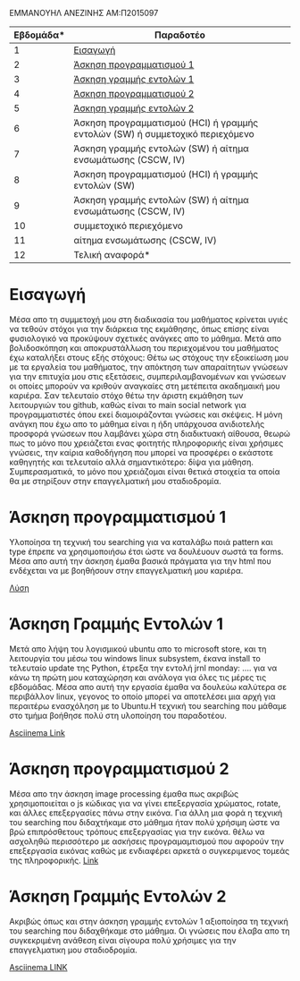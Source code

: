 ΕΜΜΑΝΟΥΗΛ ΑΝΕΖΙΝΗΣ
ΑΜ:Π2015097


| Εβδομάδα* | Παραδοτέο |
| --- | --- |
| 1 | [Εισαγωγή](#Εισαγωγή) |
| 2 | [Άσκηση προγραμματισμού 1](#Άσκηση-προγραμματισμού-1) |
| 3 | [Άσκηση γραμμής εντολών 1](#Άσκηση-Γραμμής-Εντολών-1) |
| 4 | [Άσκηση προγραμματισμού 2](#Άσκηση-προγραμματισμού-2)|
| 5 | [Άσκηση γραμμής εντολών 2](#Άσκηση-γραμμής-εντολών-2) |
| 6 | Άσκηση προγραμματισμού (HCI) ή γραμμής εντολών (SW) ή συμμετοχικό περιεχόμενο |
| 7 | Άσκηση γραμμής εντολών (SW) ή αίτημα ενσωμάτωσης (CSCW, IV) |
| 8 | Άσκηση προγραμματισμού (HCI) ή γραμμής εντολών (SW) |
| 9 | Άσκηση γραμμής εντολών (SW) ή αίτημα ενσωμάτωσης (CSCW, IV) |
| 10 | συμμετοχικό περιεχόμενο |
| 11 | αίτημα ενσωμάτωσης (CSCW, IV) |
| 12 | Τελική αναφορά* |

# Εισαγωγή
Μέσα απο τη συμμετοχή μου στη διαδικασία του μαθήματος κρίνεται υγιές να τεθούν στόχοι για την διάρκεια της εκμάθησης, όπως επίσης είναι φυσιολογικό να προκύψουν σχετικές ανάγκες
απο το μάθημα. Μετά απο βολιδοσκόπηση και αποκρυστάλλωση του περιεχομένου του μαθήματος έχω καταλήξει στους εξής στόχους: Θέτω ως στόχους την εξοικείωση μου με τα εργαλεία του
μαθήματος, την απόκτηση των απαραίτητων γνώσεων για την επιτυχία μου στις εξετάσεις, συμπεριλαμβανομένων και γνώσεων οι οποίες μπορούν να κριθούν αναγκαίες στη μετέπειτα
ακαδημαική μου καριέρα. Σαν τελευταίο στόχο θέτω την άριστη εκμάθηση των λειτουργιών του github, καθώς είναι το main social network για προγραμματιστές όπου εκεί διαμοιράζονται
γνώσεις και σκέψεις. Η μόνη ανάγκη που έχω απο το μάθημα είναι η ήδη υπάρχουσα ανιδιοτελής προσφορά γνώσεων που λαμβάνει χώρα στη διαδικτυακή αίθουσα, θεωρώ πως το μόνο που
χρειάζεται ενας φοιτητής πληροφορικής είναι χρήσιμες γνώσεις, την καίρια καθοδήγηση που μπορεί να προσφέρει ο εκάστοτε καθηγητής και τελευταίο αλλά σημαντικότερο: δίψα για μάθηση.
Συμπερασματικά, το μόνο που χρειάζομαι είναι θετικά στοιχεία τα οποία θα με στηρίξουν στην επαγγελματική μου σταδιοδρομία.

# Άσκηση προγραμματισμού 1

Υλοποίησα τη τεχνική του searching για να καταλάβω ποιά pattern και type έπρεπε να χρησιμοποιήσω έτσι ώστε να δουλέυουν σωστά τα forms. Μέσα απο αυτή την άσκηση έμαθα βασικά πράγματα για την html που ενδέχεται να με βοηθήσουν στην επαγγελματική μου καριέρα.

[Λύση](https://github.com/p15anez/site/blob/2015097/_remix/form-validation.md)

# Άσκηση Γραμμής Εντολών 1

Μετά απο λήψη του λογισμικού ubuntu απο το microsoft store, και τη λειτουργία του μέσω του windows linux subsystem, έκανα install το τελευταίo update της Python, έτρεξα την εντολή jrnl monday: .... για να κάνω τη πρώτη μου καταχώρηση και ανάλογα για όλες τις μέρες τις εβδομάδας. Μέσα απο αυτή την εργασία έμαθα να δουλεύω καλύτερα σε περιβάλλον linux, γεγονος το οποίο μπορεί να αποτελέσει μια αρχή για περαιτέρω ενασχόληση με to Ubuntu.H τεχνική του searching που μάθαμε στο τμήμα βοήθησε πολύ στη υλοποίηση του παραδοτέου.

[Asciinema Link](https://asciinema.org/a/367730)

# Άσκηση προγραμματισμού 2

Μέσα απο την άσκηση image processing έμαθα πως ακριβώς χρησιμοποιείται ο js κώδικας για να γίνει επεξεργασία χρώματος, rotate, και άλλες επεξεργασίες πάνω στην εικόνα. Για άλλη μια φορά η τεχνική του searching που διδαχτήκαμε στο μάθημα ήταν πολύ χρήσιμη ώστε να βρώ επιπρόσθετους τρόπους επεξεργασίας για την εικόνα. θέλω να ασχοληθώ περισσότερο με ασκήσεις προγραμαμτισμού που αφορούν την επεξεργασία εικόνας καθώς με ενδιαφέρει αρκετά ο συγκεριμενος τομεάς της πληροφορικής.
[Link](https://github.com/p15anez/site/blob/2015097/_remix/image-filter.md)

# Άσκηση Γραμμής Εντολών 2
Aκριβώς όπως και στην άσκηση γραμμής εντολών 1 αξιοποίησα τη τεχνική του searching που διδαχθήκαμε στο μάθημα. Οι γνώσεις που έλαβα απο τη συγκεκριμένη ανάθεση είναι σίγουρα πολύ χρήσιμες για την επαγγελματικη μου σταδιοδρομία.

[Asciinema LINK](https://asciinema.org/a/371387)
